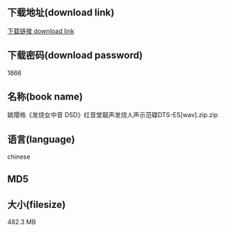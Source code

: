## 下载地址(download link)
[下载链接 download link](https://voluble-croquembouche-d321dc.netlify.app/?s=%E5%A7%9A%E7%92%8E%E6%A0%BC%E3%80%8A%E5%8F%91%E7%83%A7%E5%A5%B3%E4%B8%AD%E9%9F%B3+DSD%E3%80%8B%E7%BA%A2%E9%9F%B3%E5%A0%82%E9%9D%93%E5%A3%B0%E5%8F%91%E7%83%A7%E4%BA%BA%E5%A3%B0%E7%A4%BA%E8%8C%83%E7%A2%9FDTS-ES%5Bwav%5D.zip)

## 下载密码(download password)
1866

## 名称(book name)
姚璎格《发烧女中音 DSD》红音堂靓声发烧人声示范碟DTS-ES[wav].zip.zip

## 语言(language)
chinese

## MD5


## 大小(filesize)
482.3 MB
